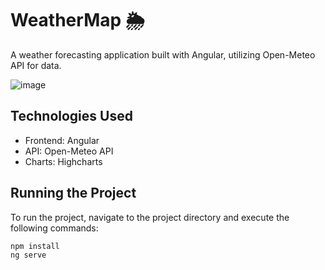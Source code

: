 # WeatherMap 🌦
A weather forecasting application built with Angular, utilizing Open-Meteo API for data.

![image](https://github.com/user-attachments/assets/0279308a-ef43-4ea1-a833-602d749087ac)


## Technologies Used
* Frontend: Angular
* API: Open-Meteo API
* Charts: Highcharts

## Running the Project
To run the project, navigate to the project directory and execute the following commands:
```bash
npm install
ng serve
```
